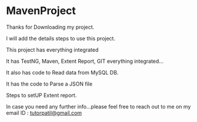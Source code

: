 # MavenProject

Thanks for Downloading my project.

I will add the details steps to use this project.

This project has everything integrated 

It has TestNG, Maven, Extent Report, GIT everything integrated...

It also has code to Read data from MySQL DB.

It has the code to Parse a JSON file

Steps to setUP Extent report.

In case you need any further info...please feel free to reach out to me on my email ID :   tutorpatil@gmail.com
